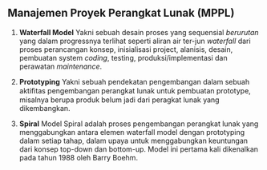 ## Manajemen Proyek Perangkat Lunak (MPPL) 

1.  **Waterfall Model**
Yakni sebuah desain  proses yang sequensial *berurutan* yang dalam progressnya terlihat seperti aliran air ter-jun *waterfall* dari proses perancangan konsep, inisialisasi project, alanisis, desain, pembuatan system *coding*, testing, produksi/implementasi dan perawatan *maintenance*.

2. **Prototyping** Yakni sebuah pendekatan pengembangan dalam sebuah aktiﬁtas pengembangan perangkat lunak untuk pembuatan prototype,  misalnya berupa produk belum jadi dari peragkat lunak yang dikembangkan.   

3. **Spiral** Model Spiral adalah proses pengembangan perangkat lunak yang menggabungkan antara elemen waterfall model dengan prototyping dalam setiap tahap, dalam upaya untuk menggabungkan keuntungan dari konsep top-down dan bottom-up.  Model ini pertama kali dikenalkan pada tahun 1988 oleh Barry Boehm. 